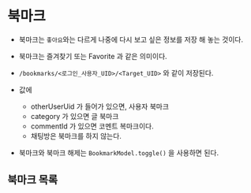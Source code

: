 # 북마크

- 북마크는 `좋아요`와는 다르게 나중에 다시 보고 싶은 정보를 저장 해 놓는 것이다.
- 북마크는 즐겨찾기 또는 Favorite 과 같은 의미이다.
- `/bookmarks/<로그인_사용자_UID>/<Target_UID>` 와 같이 저장된다.
- 값에
    - otherUserUid 가 들어가 있으면, 사용자 북마크
    - category 가 있으면 글 북마크
    - commentId 가 있으면 코멘트 복마크이다.
    - 채팅방은 북마크를 하지 않는다.

- 북마크와 북마크 해제는 `BookmarkModel.toggle()` 을 사용하면 된다.


## 북마크 목록






